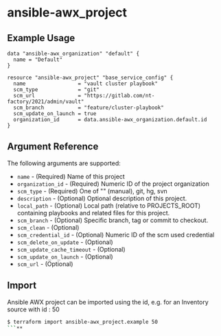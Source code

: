 
# ansible-awx_project



## Example Usage

```hcl
data "ansible-awx_organization" "default" {
  name = "Default"
}

resource "ansible-awx_project" "base_service_config" {
  name                 = "vault cluster playbook"
  scm_type             = "git"
  scm_url              = "https://gitlab.com/nt-factory/2021/admin/vault"
  scm_branch           = "feature/cluster-playbook"
  scm_update_on_launch = true
  organization_id      = data.ansible-awx_organization.default.id
}
```

## Argument Reference

The following arguments are supported:

* `name` - (Required) Name of this project
* `organization_id` - (Required) Numeric ID of the project organization
* `scm_type` - (Required) One of "" (manual), git, hg, svn
* `description` - (Optional) Optional description of this project.
* `local_path` - (Optional) Local path (relative to PROJECTS_ROOT) containing playbooks and related files for this project.
* `scm_branch` - (Optional) Specific branch, tag or commit to checkout.
* `scm_clean` - (Optional)
* `scm_credential_id` - (Optional) Numeric ID of the scm used credential
* `scm_delete_on_update` - (Optional)
* `scm_update_cache_timeout` - (Optional)
* `scm_update_on_launch` - (Optional)
* `scm_url` - (Optional) 

## Import

Ansible AWX project can be imported using the id, e.g. for an Inventory source with id : 50

```sh
$ terraform import ansible-awx_project.example 50
```**
